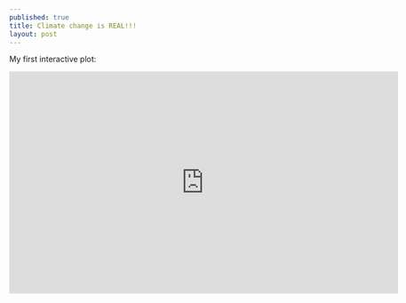 ```yaml
---
published: true
title: Climate change is REAL!!!
layout: post
---
```

My first interactive plot:

<iframe width="700" height="400" frameborder="0" scrolling="no" src="https://plot.ly/~primahadi/1.embed"></iframe>